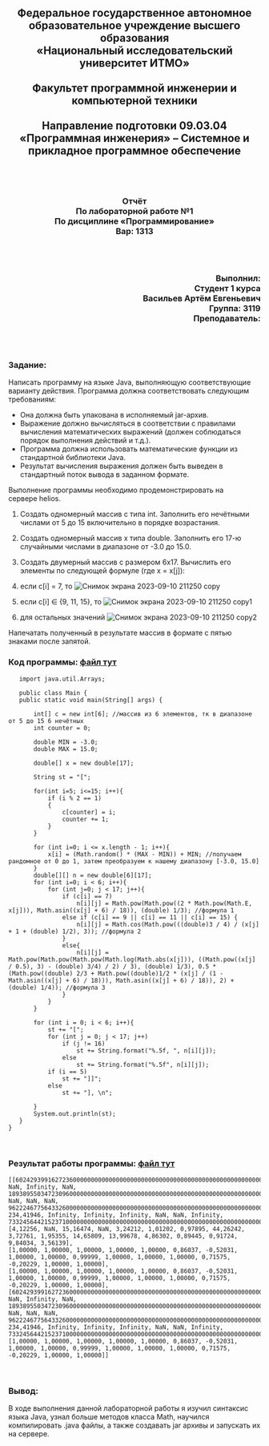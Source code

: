## <p align="center">Федеральное государственное автономное образовательное учреждение высшего образования<br />«Национальный исследовательский университет ИТМО»<br /><br />Факультет программной инженерии и компьютерной техники<br /><br />Направление подготовки 09.03.04 «Программная инженерия» – Системное и прикладное программное обеспечение</p>
<br />
<br />

### <p align="center">Отчёт<br />По лабораторной работе №1<br />По дисциплине «Программирование»<br />Вар: 1313</p>
<br />
<br />

### <p align="right">Выполнил:<br />Студент 1 курса<br />Васильев Артём Евгеньевич<br />Группа: 3119<br />Преподаватель:<br /></p>
<br />
<br />

### Задание:<br />
Написать программу на языке Java, выполняющую соответствующие варианту действия. Программа должна соответствовать следующим требованиям:<br />
- Она должна быть упакована в исполняемый jar-архив.<br />
- Выражение должно вычисляться в соответствии с правилами вычисления математических выражений (должен соблюдаться порядок выполнения действий и т.д.).<br />
- Программа должна использовать математические функции из стандартной библиотеки Java.<br />
- Результат вычисления выражения должен быть выведен в стандартный поток вывода в заданном формате.<br />

Выполнение программы необходимо продемонстрировать на сервере helios.<br />
1. Создать одномерный массив c типа int. Заполнить его нечётными числами от 5 до 15 включительно в порядке возрастания.<br />
1. Создать одномерный массив x типа double. Заполнить его 17-ю случайными числами в диапазоне от -3.0 до 15.0.<br />
1. Создать двумерный массив c размером 6x17. Вычислить его элементы по следующей формуле (где x = x[j]):<br />
1. если c[i] = 7, то ![Снимок экрана 2023-09-10 211250 copy](https://github.com/frizyyu/lab1_prog/assets/84192047/5a4bc657-b02f-4741-bd45-79e5b8a2e8f8)<br />

1. если c[i] ∈ {9, 11, 15}, то ![Снимок экрана 2023-09-10 211250 copy1](https://github.com/frizyyu/lab1_prog/assets/84192047/3f1722ef-5871-4e1c-b5a5-3b4d7cf63165)<br />

1. для остальных значений ![Снимок экрана 2023-09-10 211250 copy2](https://github.com/frizyyu/lab1_prog/assets/84192047/41bee4bf-eff8-4ad5-918c-c64472e67db8)<br />

Напечатать полученный в результате массив в формате с пятью знаками после запятой.<br />

### Код программы: [файл тут](https://github.com/frizyyu/lab1_prog/blob/main/Main.java)<br />
```
   import java.util.Arrays;

   public class Main {
   public static void main(String[] args) {

       int[] c = new int[6]; //массив из 6 элементов, тк в диапазоне от 5 до 15 6 нечётных
       int counter = 0;

       double MIN = -3.0;
       double MAX = 15.0;

       double[] x = new double[17];

       String st = "[";

       for(int i=5; i<=15; i++){
           if (i % 2 == 1)
           {
               c[counter] = i;
               counter += 1;
           }
       }

       for (int i=0; i <= x.length - 1; i++){
           x[i] = (Math.random() * (MAX - MIN)) + MIN; //получаем рандомное от 0 до 1, затем преобразуем к нашему диапазону [-3.0, 15.0]
       }
       double[][] n = new double[6][17];
       for (int i=0; i < 6; i++){
           for (int j=0; j < 17; j++){
               if (c[i] == 7)
                   n[i][j] = Math.pow(Math.pow((2 * Math.pow(Math.E, x[j])), Math.asin((x[j] + 6) / 18)), (double) 1/3); //формула 1
               else if (c[i] == 9 || c[i] == 11 || c[i] == 15) {
                   n[i][j] = Math.cos(Math.pow(((double)3 / 4) / (x[j] + 1 + (double) 1/2), 3)); //формула 2
               }
               else{
                   n[i][j] = Math.pow(Math.pow(Math.pow(Math.log(Math.abs(x[j])), ((Math.pow((x[j] / 0.5), 3) - (double) 3/4) / 2) / 3), (double) 1/3), 0.5 * (Math.pow((double) 2/3 + Math.pow((double)1/2 * (x[j] / (1 - Math.asin((x[j] + 6) / 18))), Math.asin((x[j] + 6) / 18)), 2) + (double) 1/4)); //формула 3
               }
           }
       }

       for (int i = 0; i < 6; i++){
           st += "[";
           for (int j = 0; j < 17; j++)
               if (j != 16)
                   st += String.format("%.5f, ", n[i][j]);
               else
                   st += String.format("%.5f", n[i][j]);
           if (i == 5)
               st += "]]";
           else
               st += "], \n";

       }
       System.out.println(st);
   }
}
```
<br />

### Результат работы программы: [файл тут](https://github.com/frizyyu/lab1_prog/blob/main/result.txt)<br />

```
[[60242939916272360000000000000000000000000000000000000000000000000000000000000000000000000000000000000000000000000000000000000000000000000000000000000000000000000000000000000000000000000000000000000000000000000000000000000000,00000, NaN, Infinity, NaN, 189389550347230960000000000000000000000000000000000000000000000000000000000000000,00000, NaN, NaN, NaN, 9622246775643326000000000000000000000000000000000000000000000000000000000000000000000000000000000000000000000000000000000000000000000000000000000000,00000, 234,41946, Infinity, Infinity, Infinity, NaN, NaN, Infinity, 73324564421523710000000000000000000000000000000000000000000000000000000000000000000000000000000000000000000000000000000000,00000], 
[4,12256, NaN, 15,16474, NaN, 3,24212, 1,01202, 0,97895, 44,26242, 3,72761, 1,95355, 14,65809, 13,99678, 4,86302, 0,89445, 0,91724, 9,84034, 3,56139], 
[1,00000, 1,00000, 1,00000, 1,00000, 1,00000, 0,86037, -0,52031, 1,00000, 1,00000, 0,99999, 1,00000, 1,00000, 1,00000, 0,71575, -0,20229, 1,00000, 1,00000], 
[1,00000, 1,00000, 1,00000, 1,00000, 1,00000, 0,86037, -0,52031, 1,00000, 1,00000, 0,99999, 1,00000, 1,00000, 1,00000, 0,71575, -0,20229, 1,00000, 1,00000], 
[60242939916272360000000000000000000000000000000000000000000000000000000000000000000000000000000000000000000000000000000000000000000000000000000000000000000000000000000000000000000000000000000000000000000000000000000000000000,00000, NaN, Infinity, NaN, 189389550347230960000000000000000000000000000000000000000000000000000000000000000,00000, NaN, NaN, NaN, 9622246775643326000000000000000000000000000000000000000000000000000000000000000000000000000000000000000000000000000000000000000000000000000000000000,00000, 234,41946, Infinity, Infinity, Infinity, NaN, NaN, Infinity, 73324564421523710000000000000000000000000000000000000000000000000000000000000000000000000000000000000000000000000000000000,00000], 
[1,00000, 1,00000, 1,00000, 1,00000, 1,00000, 0,86037, -0,52031, 1,00000, 1,00000, 0,99999, 1,00000, 1,00000, 1,00000, 0,71575, -0,20229, 1,00000, 1,00000]]
```
<br />

### Вывод:<br />
В ходе выполнения данной лабораторной работы я изучил синтаксис языка Java, узнал больше методов класса Math, научился компилировать .java файлы, а также создавать jar архивы и запускать их на сервере.

